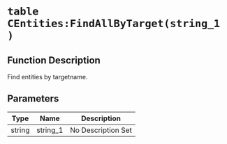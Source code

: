 # `table CEntities:FindAllByTarget(string_1 )`
## Function Description
Find entities by targetname.
## Parameters
Type|Name|Description
--|--|--
string|string_1|No Description Set
